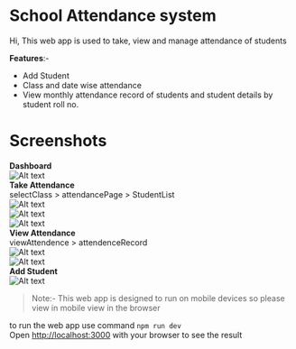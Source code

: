 # School Attendance system

Hi, This web app is used to take, view and manage attendance of students

**Features**:-
 - Add Student
 - Class and date wise attendance
 - View monthly attendance record of students and student details by student roll no.

# Screenshots
**Dashboard**\
![Alt text](Dashboard.PNG)\
**Take Attendance**\
selectClass > attendancePage > StudentList\
![Alt text](<Select Class.PNG>)\
![Alt text](<Attendance Page.PNG>)\
![Alt text](<List of students.PNG>)\
**View Attendance**\
viewAttendence > attendenceRecord\
![Alt text](<choose student.PNG>)\
![Alt text](<Attendance Record.PNG>)\
**Add Student**\
![Alt text](<Add Student.PNG>)

>Note:- This web app is designed to run on mobile devices so please view in mobile view in the browser

to run the web app use command `npm run dev`\
Open [http://localhost:3000](http://localhost:3000) with your browser to see the result

